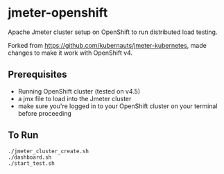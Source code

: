 # jmeter-openshift
Apache Jmeter cluster setup on OpenShift to run distributed load testing.

Forked from https://github.com/kubernauts/jmeter-kubernetes, made changes to make it work with OpenShift v4.

## Prerequisites
* Running OpenShift cluster (tested on v4.5)
* a jmx file to load into the Jmeter cluster
* make sure you're logged in to your OpenShift cluster on your terminal before proceeding
## To Run
```
./jmeter_cluster_create.sh
./dashboard.sh
./start_test.sh
```
